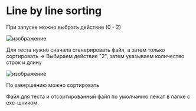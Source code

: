 # Line by line sorting

При запуске можно выбрать действие (0 - 2)

![изображение](https://user-images.githubusercontent.com/57705353/126815516-4f6ab38e-a560-42a7-ab00-9862ef404caa.png)

Для теста нужно сначала сгенерировать файл, а затем только сортировать => Выбираем действие "2", затем указываем количество строк и длину

![изображение](https://user-images.githubusercontent.com/57705353/126815701-fcf4b8b9-28ac-470b-a191-617eb747fac0.png)

По завершению можно сортировать

Файл для теста и отсортированный файл по умолчанию лежат в папке с exe-шником.
